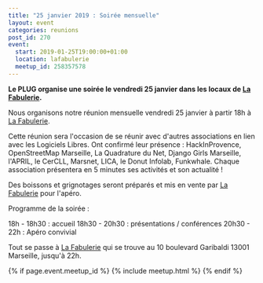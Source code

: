 ```yaml
---
title: "25 janvier 2019 : Soirée mensuelle"
layout: event
categories: reunions
post_id: 270
event:
  start: 2019-01-25T19:00:00+01:00
  location: lafabulerie
  meetup_id: 258357578
---
```


**Le PLUG organise une soirée le vendredi 25 janvier dans les locaux de [La Fabulerie](https://lafabulerie.com).**


Nous organisons notre réunion mensuelle vendredi 25 janvier à partir 18h à [La Fabulerie](https://lafabulerie.com).

Cette réunion sera l'occasion de se réunir avec d'autres associations en lien avec les Logiciels Libres.
Ont confirmé leur présence : HackInProvence, OpenStreetMap Marseille, La Quadrature du Net, Django Girls Marseille, l'APRIL, le CerCLL, Marsnet, LICA, le Donut Infolab, Funkwhale.
Chaque association présentera en 5 minutes ses activités et son actualité !

Des boissons et grignotages seront préparés et mis en vente par [La Fabulerie](https://lafabulerie.com) pour l'apéro.

Programme de la soirée :

18h - 18h30 : accueil 
18h30 - 20h30 : présentations / conférences
20h30 - 22h : Apéro convivial

Tout se passe à [La Fabulerie](https://lafabulerie.com) qui se trouve au 10 boulevard Garibaldi 13001 Marseille, jusqu'à 22h.

{% if page.event.meetup_id %}
  {% include meetup.html %}
{% endif %}
